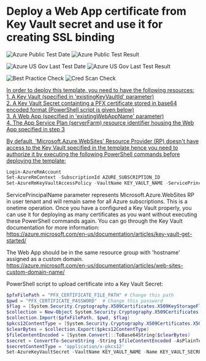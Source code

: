 # Deploy a Web App certificate from Key Vault secret and use it for creating SSL binding

![Azure Public Test Date](https://azurequickstartsservice.blob.core.windows.net/badges/201-web-app-certificate-from-key-vault/PublicLastTestDate.svg)
![Azure Public Test Result](https://azurequickstartsservice.blob.core.windows.net/badges/201-web-app-certificate-from-key-vault/PublicDeployment.svg)

![Azure US Gov Last Test Date](https://azurequickstartsservice.blob.core.windows.net/badges/201-web-app-certificate-from-key-vault/FairfaxLastTestDate.svg)
![Azure US Gov Last Test Result](https://azurequickstartsservice.blob.core.windows.net/badges/201-web-app-certificate-from-key-vault/FairfaxDeployment.svg)

![Best Practice Check](https://azurequickstartsservice.blob.core.windows.net/badges/201-web-app-certificate-from-key-vault/BestPracticeResult.svg)
![Cred Scan Check](https://azurequickstartsservice.blob.core.windows.net/badges/201-web-app-certificate-from-key-vault/CredScanResult.svg)

<a href="https://portal.azure.com/#create/Microsoft.Template/uri/https%3A%2F%2Fraw.githubusercontent.com%2Fazure%2Fazure-quickstart-templates%2Fmaster%2F201-web-app-certificate-from-key-vault%2Fazuredeploy.json" target="_blank">


<a href="http://armviz.io/#/?load=https%3A%2F%2Fraw.githubusercontent.com%2FAzure%2Fazure-quickstart-templates%2Fmaster%2F201-app-service-certificate-standard%2Fazuredeploy.json" target="_blank">

<P>
In order to deploy this template, you need to have the following resources:  <br />
1. A Key Vault (specified in 'existingKeyVaultId' parameter) <br />
2. A Key Vault Secret containting a PFX certificate stored in base64 encoded format (PowerShell script is given below)  <br />
3. A Web App (specified in 'existingWebAppName' parameter)  <br />
4. The App Service Plan (serverFarm) resource identifier housing the Web App specified in step 3 <br />
</P>

<P>
By default, 'Microsoft.Azure.WebSites' Resource Provider (RP) doesn't have access to the Key Vault specified in the template hence you need to authorize it by executing
the following PowerShell commands before deploying the template:  <br />

```PowerShell
Login-AzureRmAccount
Set-AzureRmContext -SubscriptionId AZURE_SUBSCRIPTION_ID
Set-AzureRmKeyVaultAccessPolicy -VaultName KEY_VAULT_NAME -ServicePrincipalName abfa0a7c-a6b6-4736-8310-5855508787cd -PermissionsToSecrets get
```

</P>

ServicePrincipalName parameter represents Microsoft.Azure.WebSites RP in user
tenant and will remain same for all Azure subscriptions. This is a onetime
operation. Once you have a configured a Key Vault properly, you can use it for
deploying as many certificates as you want without executing these PowerShell
commands again. You can go through the Key Vault documentation for more
information: <br />
https://azure.microsoft.com/en-us/documentation/articles/key-vault-get-started/

The Web App should be in the same resource group with 'hostname' assigned as a
custom domain. <br />
https://azure.microsoft.com/en-us/documentation/articles/web-sites-custom-domain-name/

PowerShell script to upload certificate into a Key Vault Secret:

```PowerShell
$pfxFilePath = "PFX_CERTIFICATE_FILE_PATH" # Change this path
$pwd = "PFX_CERTIFICATE_PASSWORD"  # Change this password
$flag = [System.Security.Cryptography.X509Certificates.X509KeyStorageFlags]::Exportable
$collection = New-Object System.Security.Cryptography.X509Certificates.X509Certificate2Collection
$collection.Import($pfxFilePath, $pwd, $flag)
$pkcs12ContentType = [System.Security.Cryptography.X509Certificates.X509ContentType]::Pkcs12
$clearBytes = $collection.Export($pkcs12ContentType)
$fileContentEncoded = [System.Convert]::ToBase64String($clearBytes)
$secret = ConvertTo-SecureString -String $fileContentEncoded -AsPlainText –Force
$secretContentType = 'application/x-pkcs12'
Set-AzureKeyVaultSecret -VaultName KEY_VAULT_NAME -Name KEY_VAULT_SECRET_NAME -SecretValue $Secret -ContentType $secretContentType # Change Key Vault name and Secret name
```
